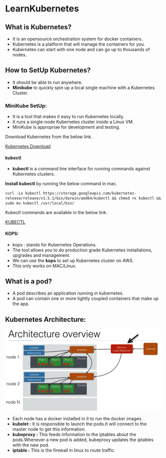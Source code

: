 # LearnKubernetes

## What is Kubernetes?

- It is an opensource orchestration system for docker containers.
- Kubernetes is a platform that will manage the containers for you.
- Kubernetes can start with one node and can go up to thousands of nodes.

## How to SetUp Kubernetes?

- It should be able to run anywhere.
- **Minikube** to quickly spin up a local single machine with a Kubernetes Cluster. 

### MiniKube SetUp:
- It is a tool that makes it easy to run Kubernetes locally.
- It runs a single-node Kubernetes cluster inside a Linux VM.
- MiniKube is appropriae for development and testing.

Download Kubernetes from the below link.  

[Kubernetes Download](https://github.com/kubernetes/minikube/releases)

#### kubectl

- **kubectl** is a command line interface for running commands against Kubernetes clusters.

**Install kubectl** by running the below command in mac.  

```
curl -Lo kubectl https://storage.googleapis.com/kubernetes-release/release/v1.5.1/bin/darwin/amd64/kubectl && chmod +x kubectl && sudo mv kubectl /usr/local/bin/
```

Kubectl commands are available in the below link.  

[KUBECTL](https://github.com/dilipthelip/LearnKubernetes/blob/master/kubectl.md)

#### KOPS:

- kops : stands for Kubernetes Operations.
- The tool allows you to do production grade Kubernetes installations, upgrades and management.
- We can use the **kops** to set up Kubernetes cluster on AWS.
- This only works on MAC/Linux.


## What is a pod?

- A pod describes an application running in kubernetes.
- A pod can contain one or more tightly coupled containers that make up the app.

## Kubernetes Architecture:

![](https://github.com/dilipthelip/LearnKubernetes/blob/master/images/architecture.png)

- Each node has a docker installed in it to run the docker images.  
- **kubelet :** It is responsible to launch the pods.It will connect to the master node to get this information.
- **kubeproxy :** This feeds information to the iptables about the pods.Whenever a new pod is added, kubeproxy updates the iptables with the new pod.  
- **iptable :** This is the firewall in linux to route traffic.

